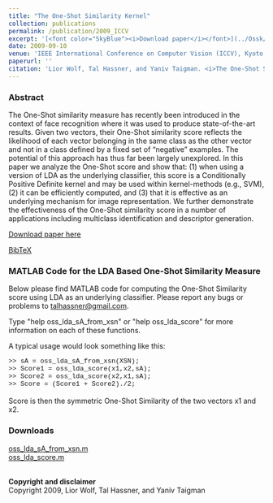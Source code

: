 ```yaml
---
title: "The One-Shot Similarity Kernel"
collection: publications
permalink: /publication/2009_ICCV
excerpt: '[<font color="SkyBlue"><i>Download paper</i></font>](../Ossk/WolfHassnerTaigman_ICCV09.pdf)'
date: 2009-09-10
venue: 'IEEE International Conference on Computer Vision (ICCV), Kyoto'
paperurl: ''
citation: 'Lior Wolf, Tal Hassner, and Yaniv Taigman. <i>The One-Shot Similarity Kernel.</i> IEEE International Conference on Computer Vision (ICCV), Kyoto, 2009.'
---
```


### Abstract
The One-Shot similarity measure has recently been introduced in the context of face recognition where it was used to produce state-of-the-art results. Given two vectors, their One-Shot similarity score reflects the likelihood of each vector belonging in the same class as the other vector and not in a class defined by a fixed set of “negative” examples. The potential of this approach has thus far been largely unexplored. In this paper we analyze the One-Shot score and show that: (1) when using a version of LDA as the underlying classifier, this score is a Conditionally Positive Definite kernel and may be used within kernel-methods (e.g., SVM), (2) it can be efficiently computed, and (3) that it is effective as an underlying mechanism for image representation. We further demonstrate the effectiveness of the One-Shot similarity score in a number of applications including multiclass identification and descriptor generation.

[Download paper here](../projects/Ossk/WolfHassnerTaigman_ICCV09.pdf)

[BibTeX](../projects/Ossk/BibTeX.txt)

### MATLAB Code for the LDA Based One-Shot Similarity Measure
Below please find MATLAB code for computing the One-Shot Similarity score using LDA as an underlying classifier. Please report any bugs or problems to talhassner@gmail.com.<br/>

Type "help oss_lda_sA_from_xsn" or "help oss_lda_score" for more information on each of these functions.<br/>

A typical usage would look something like this:<br/>

<font face="Courier" size="2">
>> sA = oss_lda_sA_from_xsn(XSN);<br/>
>> Score1 = oss_lda_score(x1,x2,sA);<br/>
>> Score2 = oss_lda_score(x2,x1,sA);<br/>
>> Score = (Score1 + Score2)./2;<br/>
</font><br/>
Score is then the symmetric One-Shot Similarity of the two vectors x1 and x2. 

### Downloads
[oss_lda_sA_from_xsn.m](../projects/Ossk/oss_lda_sA_from_xsn.m)<br/>
[oss_lda_score.m](../projects/Ossk/oss_lda_score.m)<br/>

<br/>
<b>Copyright and disclaimer</b><br/>
Copyright 2009, Lior Wolf, Tal Hassner, and Yaniv Taigman<br/>

